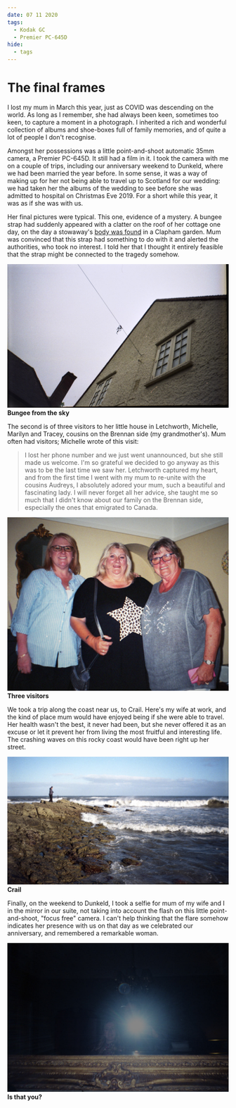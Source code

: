 ```yaml
---
date: 07 11 2020
tags:
  - Kodak GC
  - Premier PC-645D
hide:
  - tags
---
```

# The final frames

I lost my mum in March this year, just as COVID was descending on the world. As long as I remember, she had always been keen, sometimes too keen, to capture a moment in a photograph. I inherited a rich and wonderful collection of albums and shoe-boxes full of family memories, and of quite a lot of people I don't recognise.

Amongst her possessions was a little point-and-shoot automatic 35mm camera, a Premier PC-645D. It still had a film in it. I took the camera with me on a couple of trips, including our anniversary weekend to Dunkeld, where we had been married the year before. In some sense, it was a way of making up for her not being able to travel up to Scotland for our wedding: we had taken her the albums of the wedding to see before she was admitted to hospital on Christmas Eve 2019. For a short while this year, it was as if she was with us.

Her final pictures were typical. This one, evidence of a mystery. A bungee strap had suddenly appeared with a clatter on the roof of her cottage one day, on the day a stowaway's [body was found](https://www.bbc.co.uk/news/uk-england-london-48830212) in a Clapham garden. Mum was convinced that this strap had something to do with it and alerted the authorities, who took no interest. I told her that I thought it entirely feasible that the strap might be connected to the tragedy somehow.

![](/img/Kodak-GC-400-20201108_09280128.jpg)
**Bungee from the sky**

The second is of three visitors to her little house in Letchworth, Michelle, Marilyn and Tracey, cousins on the Brennan side (my grandmother's). Mum often had visitors; Michelle wrote of this visit:

> I lost her phone number and we just went unannounced, but she still made us welcome. I'm so grateful we decided to go anyway as this was to be the last time we saw her. Letchworth captured my heart, and from the first time I went with my mum to re-unite with the cousins Audreys, I absolutely adored your mum, such a beautiful and fascinating lady. I will never forget all her advice, she taught me so much that I didn't know about our family on the Brennan side, especially the ones that emigrated to Canada.

![](/img/Kodak-GC-400-20201108_09232103.jpg)
**Three visitors**

We took a trip along the coast near us, to Crail. Here's my wife at work, and the kind of place mum would have enjoyed being if she were able to travel. Her health wasn't the best, it never had been, but she never offered it as an excuse or let it prevent her from living the most fruitful and interesting life. The crashing waves on this rocky coast would have been right up her street.

![](/img/Kodak-GC-400-20201108_09413090.jpg)
**Crail**

Finally, on the weekend to Dunkeld, I took a selfie for mum of my wife and I in the mirror in our suite, not taking into account the flash on this little point-and-shoot, "focus free" camera. I can't help thinking that the flare somehow indicates her presence with us on that day as we celebrated our anniversary, and remembered a remarkable woman.

![](/img/Kodak-GC-400-20201108_09460354.jpg)
**Is that you?**
